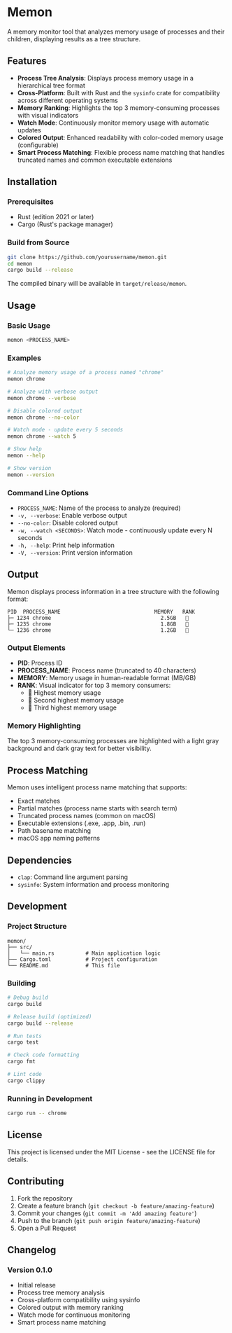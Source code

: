# Memon

A memory monitor tool that analyzes memory usage of processes and their children, displaying results as a tree structure.

## Features

- **Process Tree Analysis**: Displays process memory usage in a hierarchical tree format
- **Cross-Platform**: Built with Rust and the `sysinfo` crate for compatibility across different operating systems
- **Memory Ranking**: Highlights the top 3 memory-consuming processes with visual indicators
- **Watch Mode**: Continuously monitor memory usage with automatic updates
- **Colored Output**: Enhanced readability with color-coded memory usage (configurable)
- **Smart Process Matching**: Flexible process name matching that handles truncated names and common executable extensions

## Installation

### Prerequisites

- Rust (edition 2021 or later)
- Cargo (Rust's package manager)

### Build from Source

```bash
git clone https://github.com/yourusername/memon.git
cd memon
cargo build --release
```

The compiled binary will be available in `target/release/memon`.

## Usage

### Basic Usage

```bash
memon <PROCESS_NAME>
```

### Examples

```bash
# Analyze memory usage of a process named "chrome"
memon chrome

# Analyze with verbose output
memon chrome --verbose

# Disable colored output
memon chrome --no-color

# Watch mode - update every 5 seconds
memon chrome --watch 5

# Show help
memon --help

# Show version
memon --version
```

### Command Line Options

- `PROCESS_NAME`: Name of the process to analyze (required)
- `-v, --verbose`: Enable verbose output
- `--no-color`: Disable colored output
- `-w, --watch <SECONDS>`: Watch mode - continuously update every N seconds
- `-h, --help`: Print help information
- `-V, --version`: Print version information

## Output

Memon displays process information in a tree structure with the following format:

```
PID  PROCESS_NAME                              MEMORY   RANK
├─ 1234 chrome                                   2.5GB   🥇
├─ 1235 chrome                                   1.8GB   🥈
└─ 1236 chrome                                   1.2GB   🥉
```

### Output Elements

- **PID**: Process ID
- **PROCESS_NAME**: Process name (truncated to 40 characters)
- **MEMORY**: Memory usage in human-readable format (MB/GB)
- **RANK**: Visual indicator for top 3 memory consumers:
  - 🥇 Highest memory usage
  - 🥈 Second highest memory usage
  - 🥉 Third highest memory usage

### Memory Highlighting

The top 3 memory-consuming processes are highlighted with a light gray background and dark gray text for better visibility.

## Process Matching

Memon uses intelligent process name matching that supports:

- Exact matches
- Partial matches (process name starts with search term)
- Truncated process names (common on macOS)
- Executable extensions (.exe, .app, .bin, .run)
- Path basename matching
- macOS app naming patterns

## Dependencies

- `clap`: Command line argument parsing
- `sysinfo`: System information and process monitoring

## Development

### Project Structure

```
memon/
├── src/
│   └── main.rs          # Main application logic
├── Cargo.toml           # Project configuration
└── README.md            # This file
```

### Building

```bash
# Debug build
cargo build

# Release build (optimized)
cargo build --release

# Run tests
cargo test

# Check code formatting
cargo fmt

# Lint code
cargo clippy
```

### Running in Development

```bash
cargo run -- chrome
```

## License

This project is licensed under the MIT License - see the LICENSE file for details.

## Contributing

1. Fork the repository
2. Create a feature branch (`git checkout -b feature/amazing-feature`)
3. Commit your changes (`git commit -m 'Add amazing feature'`)
4. Push to the branch (`git push origin feature/amazing-feature`)
5. Open a Pull Request

## Changelog

### Version 0.1.0

- Initial release
- Process tree memory analysis
- Cross-platform compatibility using sysinfo
- Colored output with memory ranking
- Watch mode for continuous monitoring
- Smart process name matching